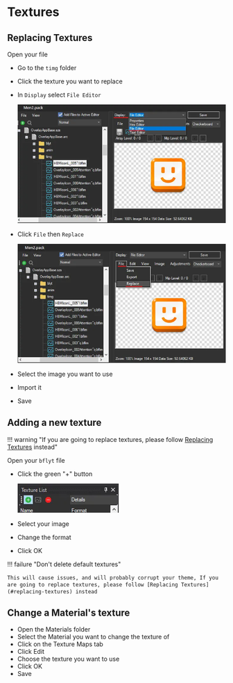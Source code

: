 # Textures

## Replacing Textures

Open your file

- Go to the `timg` folder
- Click the texture you want to replace

- In `Display` select `File Editor`

    ![image](imgs/t1.webp)

- Click `File` then `Replace`

    ![image](imgs/t2.webp)

- Select the image you want to use
- Import it
- Save

## Adding a new texture

!!! warning "If you are going to replace textures, please follow [Replacing Textures](#replacing-textures) instead"

Open your `bflyt` file

- Click the green "+" button

    ![image](imgs/t.webp)

- Select your image
- Change the format
- Click OK

!!! failure "Don't delete default textures"

    This will cause issues, and will probably corrupt your theme, If you are going to replace textures, please follow [Replacing Textures](#replacing-textures) instead

## Change a Material's texture

- Open the Materials folder
- Select the Material you want to change the texture of
- Click on the Texture Maps tab
- Click Edit
- Choose the texture you want to use
- Click OK
- Save